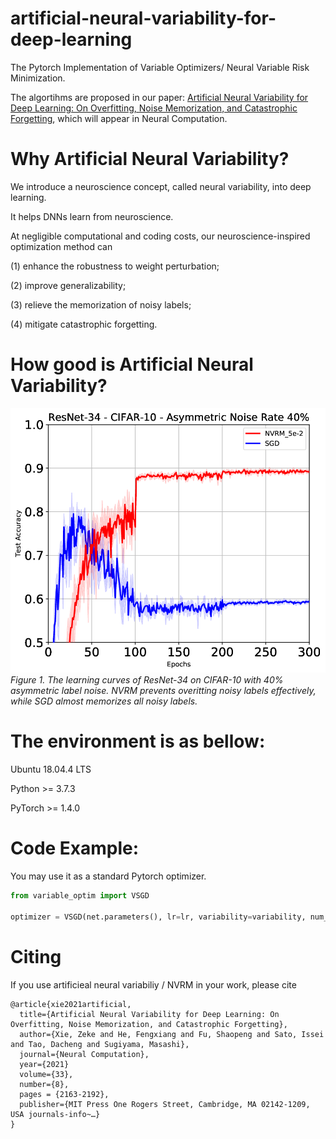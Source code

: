 # artificial-neural-variability-for-deep-learning

The Pytorch Implementation of Variable Optimizers/ Neural Variable Risk Minimization. 

The algortihms are proposed in our paper: 
[Artificial Neural Variability for Deep Learning: On Overfitting, Noise Memorization, and Catastrophic Forgetting](https://arxiv.org/abs/2011.06220), which will appear in Neural Computation.


# Why Artificial Neural Variability?

We introduce a neuroscience concept, called neural variability, into deep learning. 

It helps DNNs learn from neuroscience.

At negligible computational and coding costs, our neuroscience-inspired optimization method can 

(1) enhance the robustness to weight perturbation;

(2) improve generalizability;

(3) relieve the memorization of noisy labels;

(4) mitigate catastrophic forgetting.


# How good is Artificial Neural Variability?

![The learning curves of ResNet-34 on CIFAR-10 with 40% asymmetric label noise. NVRM prevents overitting noisy labels effectively, while SGD almost memorizes all noisy labels.](/figure/CIFAR10_acc_resnet34_LabelNoise40.png?raw=true "Title")
*Figure 1. The learning curves of ResNet-34 on CIFAR-10 with 40% asymmetric label noise. NVRM prevents overitting noisy labels effectively, while SGD almost memorizes all noisy labels.*

# The environment is as bellow:

Ubuntu 18.04.4 LTS

Python >= 3.7.3 

PyTorch >= 1.4.0



# Code Example: 

You may use it as a standard Pytorch optimizer.

```python
from variable_optim import VSGD

optimizer = VSGD(net.parameters(), lr=lr, variability=variability, num_iters=num_iters, weight_decay=weight_decay)
```

# Citing

If you use artificieal neural variabiliy / NVRM in your work, please cite

```
@article{xie2021artificial,
  title={Artificial Neural Variability for Deep Learning: On Overfitting, Noise Memorization, and Catastrophic Forgetting},
  author={Xie, Zeke and He, Fengxiang and Fu, Shaopeng and Sato, Issei and Tao, Dacheng and Sugiyama, Masashi},
  journal={Neural Computation},
  year={2021}
  volume={33},
  number={8},
  pages = {2163-2192},
  publisher={MIT Press One Rogers Street, Cambridge, MA 02142-1209, USA journals-info~…}
}
```
